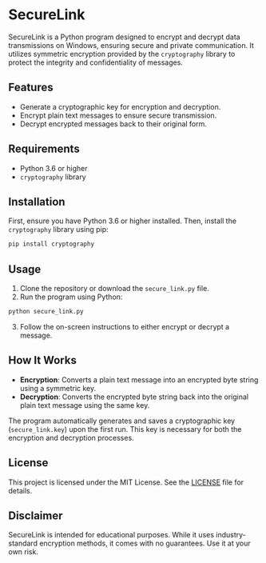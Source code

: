 # SecureLink

SecureLink is a Python program designed to encrypt and decrypt data transmissions on Windows, ensuring secure and private communication. It utilizes symmetric encryption provided by the `cryptography` library to protect the integrity and confidentiality of messages.

## Features

- Generate a cryptographic key for encryption and decryption.
- Encrypt plain text messages to ensure secure transmission.
- Decrypt encrypted messages back to their original form.

## Requirements

- Python 3.6 or higher
- `cryptography` library

## Installation

First, ensure you have Python 3.6 or higher installed. Then, install the `cryptography` library using pip:

```bash
pip install cryptography
```

## Usage

1. Clone the repository or download the `secure_link.py` file.
2. Run the program using Python:

```bash
python secure_link.py
```

3. Follow the on-screen instructions to either encrypt or decrypt a message.

## How It Works

- **Encryption**: Converts a plain text message into an encrypted byte string using a symmetric key.
- **Decryption**: Converts the encrypted byte string back into the original plain text message using the same key.

The program automatically generates and saves a cryptographic key (`secure_link.key`) upon the first run. This key is necessary for both the encryption and decryption processes.

## License

This project is licensed under the MIT License. See the [LICENSE](LICENSE) file for details.

## Disclaimer

SecureLink is intended for educational purposes. While it uses industry-standard encryption methods, it comes with no guarantees. Use it at your own risk.